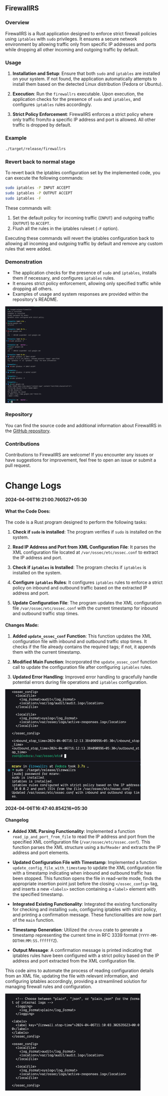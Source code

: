 ## FirewallRS

### Overview

FirewallRS is a Rust application designed to enforce strict firewall policies using `iptables` with `sudo` privileges. It ensures a secure network environment by allowing traffic only from specific IP addresses and ports while dropping all other incoming and outgoing traffic by default.

### Usage

1. **Installation and Setup**: Ensure that both `sudo` and `iptables` are installed on your system. If not found, the application automatically attempts to install them based on the detected Linux distribution (Fedora or Ubuntu).

2. **Execution**: Run the `firewallrs` executable. Upon execution, the application checks for the presence of `sudo` and `iptables`, and configures `iptables` rules accordingly.

3. **Strict Policy Enforcement**: FirewallRS enforces a strict policy where only traffic from/to a specific IP address and port is allowed. All other traffic is dropped by default.

### Example

```bash
./target/release/firewallrs
```

### Revert back to normal stage

To revert back the iptables configuration set by the implemented code, you can execute the following commands:

```bash
sudo iptables -P INPUT ACCEPT
sudo iptables -P OUTPUT ACCEPT
sudo iptables -F
```

These commands will:

1. Set the default policy for incoming traffic (`INPUT`) and outgoing traffic (`OUTPUT`) to `ACCEPT`.
2. Flush all the rules in the iptables ruleset (`-F` option).

Executing these commands will revert the iptables configuration back to allowing all incoming and outgoing traffic by default and remove any custom rules that were added.

### Demonstration

- The application checks for the presence of `sudo` and `iptables`, installs them if necessary, and configures `iptables` rules.
- It ensures strict policy enforcement, allowing only specified traffic while dropping all others.
- Examples of usage and system responses are provided within the repository's README.

![Demo Image](/assets/demo.png)

### Repository

You can find the source code and additional information about FirewallRS in the [GitHub repository](https://github.com/mranv/firewallrs).

### Contributions

Contributions to FirewallRS are welcome! If you encounter any issues or have suggestions for improvement, feel free to open an issue or submit a pull request.

# Change Logs

<strong>2024-04-06T16:21:00.760527+05:30</strong>

#### What the Code Does:

The code is a Rust program designed to perform the following tasks:

1. **Check if `sudo` is installed**: The program verifies if `sudo` is installed on the system.

2. **Read IP Address and Port from XML Configuration File**: It parses the XML configuration file located at `/var/ossec/etc/ossec.conf` to extract the IP address and port.

3. **Check if `iptables` is Installed**: The program checks if `iptables` is installed on the system.

4. **Configure `iptables` Rules**: It configures `iptables` rules to enforce a strict policy on inbound and outbound traffic based on the extracted IP address and port.

5. **Update Configuration File**: The program updates the XML configuration file `/var/ossec/etc/ossec.conf` with the current timestamp for inbound and outbound traffic stop times.

#### Changes Made:

1. **Added `update_ossec_conf` Function**: This function updates the XML configuration file with inbound and outbound traffic stop times. It checks if the file already contains the required tags; if not, it appends them with the current timestamp.

2. **Modified Main Function**: Incorporated the `update_ossec_conf` function call to update the configuration file after configuring `iptables` rules.

3. **Updated Error Handling**: Improved error handling to gracefully handle potential errors during file operations and `iptables` configuration.

![update ossec.conf](/assets/updateossec.conf.png)

<strong>2024-04-06T16:47:40.854216+05:30</strong>

#### Changelog

- **Added XML Parsing Functionality**: Implemented a function `read_ip_and_port_from_file` to read the IP address and port from the specified XML configuration file (`/var/ossec/etc/ossec.conf`). This function parses the XML structure using a `BufReader` and extracts the IP address and port elements.

- **Updated Configuration File with Timestamp**: Implemented a function `update_config_file_with_timestamp` to update the XML configuration file with a timestamp indicating when inbound and outbound traffic has been stopped. This function opens the file in read-write mode, finds the appropriate insertion point just before the closing `</ossec_config>` tag, and inserts a new `<labels>` section containing a `<label>` element with the specified timestamp.

- **Integrated Existing Functionality**: Integrated the existing functionality for checking and installing `sudo`, configuring iptables with strict policy, and printing a confirmation message. These functionalities are now part of the `main` function.

- **Timestamp Generation**: Utilized the `chrono` crate to generate a timestamp representing the current time in RFC 3339 format (`YYYY-MM-DDTHH:MM:SS.ffffffZ`).

- **Output Message**: A confirmation message is printed indicating that iptables rules have been configured with a strict policy based on the IP address and port extracted from the XML configuration file.

This code aims to automate the process of reading configuration details from an XML file, updating the file with relevant information, and configuring iptables accordingly, providing a streamlined solution for managing firewall rules and configuration.

![added label based saving on xml](/assets/label.png)
